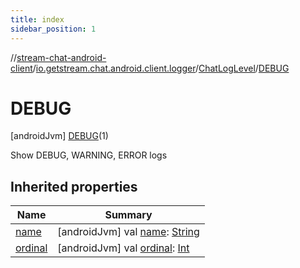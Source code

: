 ```yaml
---
title: index
sidebar_position: 1
---
```

//[stream-chat-android-client](../../../../index.md)/[io.getstream.chat.android.client.logger](../../index.md)/[ChatLogLevel](../index.md)/[DEBUG](index.md)



# DEBUG  
 [androidJvm] [DEBUG](index.md)(1)  


Show DEBUG, WARNING, ERROR logs

   


## Inherited properties  
  
|  Name |  Summary | 
|---|---|
| <a name="io.getstream.chat.android.client.logger/ChatLogLevel.DEBUG/name/#/PointingToDeclaration/"></a>[name](name.md)| <a name="io.getstream.chat.android.client.logger/ChatLogLevel.DEBUG/name/#/PointingToDeclaration/"></a> [androidJvm] val [name](name.md): [String](https://kotlinlang.org/api/latest/jvm/stdlib/kotlin/-string/index.html)   <br/>|
| <a name="io.getstream.chat.android.client.logger/ChatLogLevel.DEBUG/ordinal/#/PointingToDeclaration/"></a>[ordinal](ordinal.md)| <a name="io.getstream.chat.android.client.logger/ChatLogLevel.DEBUG/ordinal/#/PointingToDeclaration/"></a> [androidJvm] val [ordinal](ordinal.md): [Int](https://kotlinlang.org/api/latest/jvm/stdlib/kotlin/-int/index.html)   <br/>|

